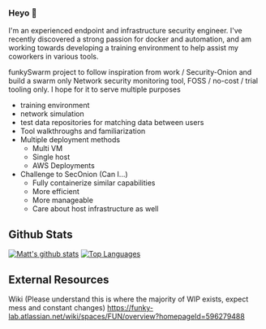 ### Heyo 👋
I'm an experienced endpoint and infrastructure security engineer.
I've recently discovered a strong passion for docker and automation, and am working towards developing a training environment to help assist my coworkers in various tools.




funkySwarm project to follow inspiration from work / Security-Onion and build a swarm only Network security monitoring tool, FOSS / no-cost / trial tooling only. 
I hope for it to serve multiple purposes
  - training environment
  - network simulation
  - test data repositories for matching data between users
  - Tool walkthroughs and familiarization
- Multiple deployment methods
  - Multi VM
  - Single host
  - AWS Deployments
- Challenge to SecOnion (Can I...)
  - Fully containerize similar capabilities 
  - More efficient 
  - More manageable
  - Care about host infrastructure as well

## Github Stats
[![Matt's github stats](https://github-readme-stats.vercel.app/api?username=funkyNet&theme=dark)](https://github.com/anuraghazra/github-readme-stats)
[![Top Languages](https://github-readme-stats.vercel.app/api/top-langs/?username=funkyNet&theme=dark)](https://github.com/anuraghazra/github-readme-stats)


## External Resources
Wiki (Please understand this is where the majority of WIP exists, expect mess and constant changes)
https://funky-lab.atlassian.net/wiki/spaces/FUN/overview?homepageId=596279488
